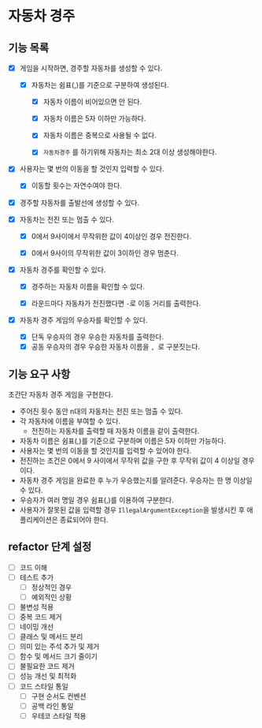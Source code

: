 # 자동차 경주
## 기능 목록
- [X] 게임을 시작하면, 경주할 자동차를 생성할 수 있다.
  - [X] 자동차는 쉼표(,)를 기준으로 구분하여 생성된다.
    - [X] 자동차 이름이 비어있으면 안 된다.
    - [X] 자동차 이름은 5자 이하만 가능하다.
    - [X] 자동차 이름은 중복으로 사용될 수 없다.
    - [X] `자동차경주` 를 하기위해 자동차는 최소 2대 이상 생성해야한다.


- [X] 사용자는 몇 번의 이동을 할 것인지 입력할 수 있다.
  - [X] 이동할 횟수는 자연수여야 한다.

- [X] 경주할 자동차를 출발선에 생성할 수 있다.

- [X] 자동차는 전진 또는 멈출 수 있다.
  - [X] 0에서 9사이에서 무작위한 값이 4이상인 경우 전진한다.
  - [X] 0에서 9사이의 무작위한 값이 3이하인 경우 멈춘다.


- [X] 자동차 경주를 확인할 수 있다.
  - [X] 경주하는 자동차 이름을 확인할 수 있다.
  - [X] 라운드마다 자동차가 전진했다면 `-`로 이동 거리를 출력한다.

  
- [X] 자동차 경주 게임의 우승자를 확인할 수 있다.
  - [X] 단독 우승자의 경우 우승한 자동차를 출력한다.
  - [X] 공동 우승자의 경우 우승한 자동차 이름을 `, `로 구분짓는다. 

## 기능 요구 사항
초간단 자동차 경주 게임을 구현한다.

- 주어진 횟수 동안 n대의 자동차는 전진 또는 멈출 수 있다.
- 각 자동차에 이름을 부여할 수 있다. 
  - 전진하는 자동차를 출력할 때 자동차 이름을 같이 출력한다.
- 자동차 이름은 쉼표(,)를 기준으로 구분하며 이름은 5자 이하만 가능하다.
- 사용자는 몇 번의 이동을 할 것인지를 입력할 수 있어야 한다.
- 전진하는 조건은 0에서 9 사이에서 무작위 값을 구한 후 무작위 값이 4 이상일 경우이다.
- 자동차 경주 게임을 완료한 후 누가 우승했는지를 알려준다. 우승자는 한 명 이상일 수 있다.
- 우승자가 여러 명일 경우 쉼표(,)를 이용하여 구분한다.
- 사용자가 잘못된 값을 입력할 경우 `IllegalArgumentException`을 발생시킨 후 애플리케이션은 종료되어야 한다.

## refactor 단계 설정
- [ ] 코드 이해
- [ ] 테스트 추가
  - [ ] 정상적인 경우
  - [ ] 예외적인 상황
- [ ] 불변성 적용
- [ ] 중복 코드 제거
- [ ] 네이밍 개선
- [ ] 클래스 및 메서드 분리
- [ ] 의미 있는 주석 추가 및 제거
- [ ] 함수 및 메서드 크기 줄이기
- [ ] 불필요한 코드 제거
- [ ] 성능 개선 및 최적화
- [ ] 코드 스타일 통일
  - [ ] 구현 순서도 컨벤션
  - [ ] 공백 라인 통일
  - [ ] 우테코 스타일 적용